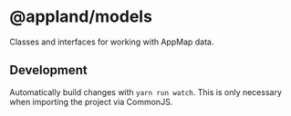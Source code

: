 # @appland/models

Classes and interfaces for working with AppMap data.

## Development

Automatically build changes with `yarn run watch`. This is only necessary when importing the project
via CommonJS.

